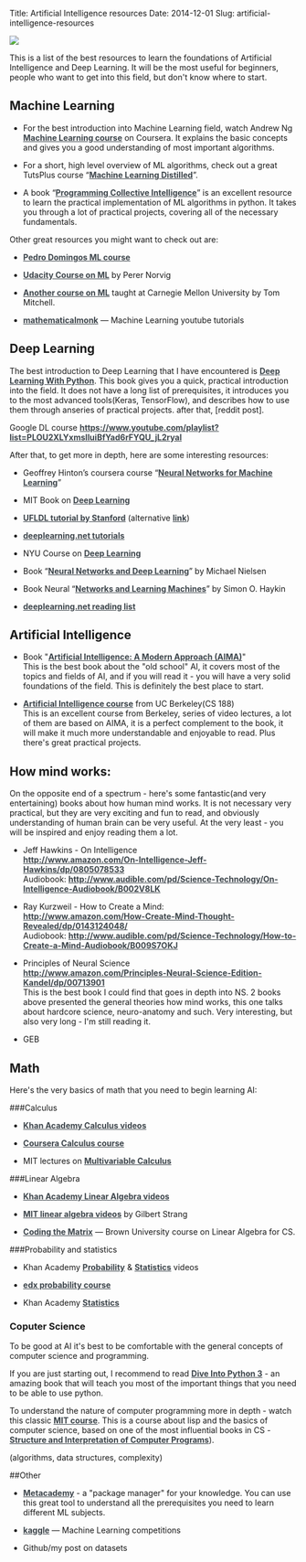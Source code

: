 Title: Artificial Intelligence resources
Date: 2014-12-01
Slug: artificial-intelligence-resources

![](/images/digital-brain-header.png)

This is a list of the best resources to learn the foundations of Artificial Intelligence and Deep Learning. It will be the most useful for beginners, people who want to get into this field, but don't know where to start.

## Machine Learning

- For the best introduction into Machine Learning field, watch Andrew Ng [Machine Learning course](https://www.coursera.org/course/ml) on Coursera. It explains the basic concepts and gives you a good understanding of most important algorithms.

- For a short, high level overview of ML algorithms, check out a great TutsPlus course “[Machine Learning Distilled](http://code.tutsplus.com/courses/machine-learning-distilled)”.

- A book “[Programming Collective Intelligence](http://www.amazon.com/Programming-Collective-Intelligence-Building-Applications/dp/0596529325)” is an excellent resource to learn the practical implementation of ML algorithms in python. It takes you through a lot of practical projects, covering all of the necessary fundamentals.

Other great resources you might want to check out are:

- [Pedro Domingos ML course](https://class.coursera.org/machlearning-001/lecture/preview)

- [Udacity Course on ML](https://www.udacity.com/course/cs271) by Perer Norvig

- [Another course on ML](http://www.cs.cmu.edu/%7Etom/10701_sp11/lectures.shtml) taught at Carnegie Mellon University by Tom Mitchell.

- [mathematicalmonk](http://www.youtube.com/playlist?list=PLD0F06AA0D2E8FFBA) — Machine Learning youtube tutorials

## Deep Learning

The best introduction to Deep Learning that I have encountered is [Deep Learning With Python](https://machinelearningmastery.com/deep-learning-with-python/). This book gives you a quick, practical introduction into the field. It does not have a long list of prerequisites, it introduces you to the most advanced tools(Keras, TensorFlow), and describes how to use them through anseries of practical projects. after that, [reddit post].

Google DL course
https://www.youtube.com/playlist?list=PLOU2XLYxmsIIuiBfYad6rFYQU_jL2ryal

After that, to get more in depth, here are some interesting resources:

- Geoffrey Hinton’s coursera course “[Neural Networks for Machine Learning](https://class.coursera.org/neuralnets-2012-001/lecture)”

- MIT Book on [Deep Learning](http://www.iro.umontreal.ca/%7Ebengioy/dlbook/)

- [UFLDL tutorial by Stanford](http://deeplearning.stanford.edu/wiki/index.php/UFLDL_Tutorial) (alternative [link](http://deeplearning.stanford.edu/tutorial/))

- [deeplearning.net tutorials](http://deeplearning.net/tutorial/)

- NYU Course on [Deep Learning](http://techtalks.tv/deep_learning_nyu_spring_2014/)

* Book “[Neural Networks and Deep Learning](http://neuralnetworksanddeeplearning.com/)” by Michael Nielsen

* Book Neural “[Networks and Learning Machines](http://www.amazon.com/Neural-Networks-Learning-Machines-Edition/dp/0131471392)” by Simon O. Haykin

* [deeplearning.net reading list](http://deeplearning.net/reading-list/)

## Artificial Intelligence
- Book "[Artificial Intelligence: A Modern Approach (AIMA)](http://www.amazon.com/Artificial-Intelligence-Modern-Approach-Edition/dp/0136042597)"  
  This is the best book about the "old school" AI, it covers most of the topics and fields of AI, and if you will read it - you will have a very solid foundations of the field. This is definitely the best place to start.

- [Artificial Intelligence course](https://www.youtube.com/channel/UCshmLD2MsyqAKBx8ctivb5Q/videos) from UC Berkeley(CS 188)  
  This is an excellent course from Berkeley, series of video lectures, a lot of them are based on AIMA, it is a perfect complement to the book, it will make it much more understandable and enjoyable to read. Plus there's great practical projects.


## How mind works:
On the opposite end of a spectrum - here's some fantastic(and very entertaining)
books about how human mind works. It is not necessary very practical, but they
are very exciting and fun to read, and obviously understanding of human brain
can be very useful. At the very least - you will be inspired and enjoy reading
them a lot.

- Jeff Hawkins - On Intelligence  
  <http://www.amazon.com/On-Intelligence-Jeff-Hawkins/dp/0805078533>  
  Audiobook: <http://www.audible.com/pd/Science-Technology/On-Intelligence-Audiobook/B002V8LK>  

- Ray Kurzweil - How to Create a Mind:  
  <http://www.amazon.com/How-Create-Mind-Thought-Revealed/dp/0143124048/>  
  Audiobook: <http://www.audible.com/pd/Science-Technology/How-to-Create-a-Mind-Audiobook/B009S7OKJ>  

- Principles of Neural Science  
  <http://www.amazon.com/Principles-Neural-Science-Edition-Kandel/dp/00713901>  
	This is the best book I could find that goes in depth into NS. 2 books above presented the general theories how mind works, this one talks about hardcore science, neuro-anatomy and such. Very interesting, but also very long - I'm still reading it.

- GEB



## Math

Here's the very basics of math that you need to begin learning AI:

###Calculus

* [Khan Academy Calculus videos](http://www.youtube.com/playlist?list=PL19E79A0638C8D449)

* [Coursera Calculus course](https://www.coursera.org/course/m2o2c2)

* MIT lectures on [Multivariable Calculus](http://ocw.mit.edu/courses/mathematics/18-02sc-multivariable-calculus-fall-2010/index.htm)

###Linear Algebra

* [Khan Academy Linear Algebra videos](http://www.youtube.com/playlist?list=PLFD0EB975BA0CC1E0)

* [MIT linear algebra videos](http://ocw.mit.edu/courses/mathematics/18-06-linear-algebra-spring-2010/video-lectures/) by Gilbert Strang

* [Coding the Matrix](https://cs.brown.edu/video/channels/coding-matrix-fall-2014/?page=2) — Brown University course on Linear Algebra for CS.

###Probability and statistics

* Khan Academy [Probability](http://www.youtube.com/playlist?list=PLC58778F28211FA19) & [Statistics](http://www.youtube.com/playlist?list=PL1328115D3D8A2566) videos

* [edx probability course](https://www.edx.org/course/introduction-probability-science-mitx-6-041x#.VJfS2LQAKc)

- Khan Academy [Statistics](http://www.youtube.com/playlist?list=PL1328115D3D8A2566)  


###  Coputer Science
To be good at AI it's best to be comfortable with the general concepts of computer science and programming. 

If you are just starting out, I recommend to read [Dive Into Python 3](http://www.diveintopython3.net/) - an amazing book that will teach you most of the important things that you need to be able to use python.

To understand the nature of computer programming more in depth - watch this classic [MIT course](https://www.youtube.com/watch?v=2Op3QLzMgSY&list=PLE18841CABEA24090#t=253). This is a course about lisp and the basics of computer science, based on one of the most influential books in CS - [Structure and Interpretation of Computer Programs](http://www.amazon.com/Structure-Interpretation-Computer-Programs-Engineering/dp/0262510871)).

(algorithms, data structures, complexity)

##Other

- [Metacademy](http://www.metacademy.org/) - a "package manager" for your knowledge. You can use this great tool to understand all the prerequisites you need to learn different ML subjects.

- [kaggle](http://www.kaggle.com/) — Machine Learning competitions

- Github/my post on datasets



<!-- 

## Programming
## Prerequisites

### Lisp and Python - best programming languages for AI:
Of all the programming languages you can choose to practice AI there are 2 best
options: Lisp and Python. Lisp was created specifically for creating AI, and it
is widely considered to be the most elegant and brilliant programming language
ever.  

Here's the best way to learn it:  

- Book "[Land of Lisp](http://www.amazon.com/Land-Lisp-Learn-Program-Game/dp/1593272812/)"
  (Book about lisp with some AI algorithms)  
  This is an excellent and very fun introduction to lisp, makes learning very
  enjoyable, understandable, and includes a lot of algorithms and basic principles
  that will be very useful when you will be going throuhg AIMA.  


- Paul Graham [ANSI Common Lisp](http://www.amazon.com/ANSI-Common-LISP-Paul-Graham/dp/0133708756)

And here's my favorite book on python:  


 -->


<style>
a {
    color: #3d454b;
    font-weight: bold;
}
</style>


